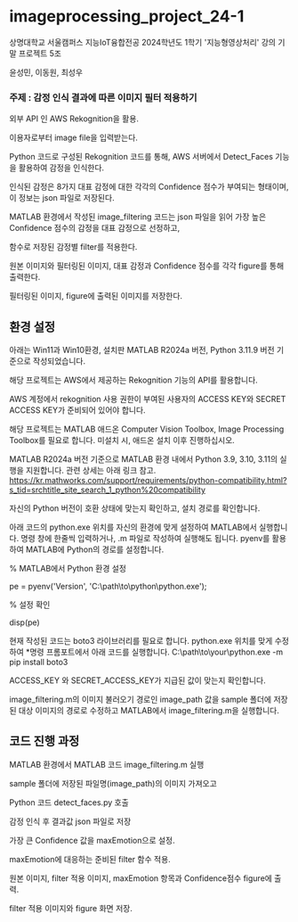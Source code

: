 # imageprocessing_project_24-1

상명대학교 서울캠퍼스 지능IoT융합전공 2024학년도 1학기 '지능형영상처리' 강의 기말 프로젝트 5조

윤성민, 이동원, 최성우

### 주제 : 감정 인식 결과에 따른 이미지 필터 적용하기

외부 API 인 AWS Rekognition을 활용.

이용자로부터 image file을 입력받는다.

Python 코드로 구성된 Rekognition 코드를 통해, AWS 서버에서 Detect_Faces 기능을 활용하여 감정을 인식한다.

인식된 감정은 8가지 대표 감정에 대한 각각의 Confidence 점수가 부여되는 형태이며, 이 정보는 json 파일로 저장된다.

MATLAB 환경에서 작성된 image_filtering 코드는 json 파일을 읽어 가장 높은 Confidence 점수의 감정을 대표 감정으로 선정하고,

함수로 저장된 감정별 filter를 적용한다.

원본 이미지와 필터링된 이미지, 대표 감정과 Confidence 점수를 각각 figure를 통해 출력한다.

필터링된 이미지, figure에 출력된 이미지를 저장한다.

## 환경 설정

아래는 Win11과 Win10환경, 설치판 MATLAB R2024a 버전, Python 3.11.9 버전 기준으로 작성되었습니다.

해당 프로젝트는 AWS에서 제공하는 Rekognition 기능의 API를 활용합니다. 

AWS 계정에서 rekognition 사용 권한이 부여된 사용자의 ACCESS KEY와 SECRET ACCESS KEY가 준비되어 있어야 합니다.

해당 프로젝트는 MATLAB 애드온 Computer Vision Toolbox, Image Processing Toolbox를 필요로 합니다. 미설치 시, 애드온 설치 이후 진행하십시오.

MATLAB R2024a 버전 기준으로 MATLAB 환경 내에서 Python 3.9, 3.10, 3.11의 실행을 지원합니다.
관련 상세는 아래 링크 참고.
https://kr.mathworks.com/support/requirements/python-compatibility.html?s_tid=srchtitle_site_search_1_python%20compatibility

자신의 Python 버전이 호환 상태에 맞는지 확인하고, 설치 경로를 확인합니다.

아래 코드의 python.exe 위치를 자신의 환경에 맞게 설정하여 MATLAB에서 실행합니다. 명령 창에 한줄씩 입력하거나, .m 파일로 작성하여 실행해도 됩니다.
pyenv를 활용하여 MATLAB에 Python의 경로를 설정합니다.

% MATLAB에서 Python 환경 설정

pe = pyenv('Version', 'C:\path\to\python\python.exe');

% 설정 확인

disp(pe)

현재 작성된 코드는 boto3 라이브러리를 필요로 합니다. python.exe 위치를 맞게 수정하여 *명령 프롬포트에서 아래 코드를 실행합니다.
  C:\path\to\your\python.exe -m pip install boto3


ACCESS_KEY 와 SECRET_ACCESS_KEY가 지급된 값이 맞는지 확인합니다.

image_filtering.m의 이미지 불러오기 경로인 image_path 값을 sample 폴더에 저장된 대상 이미지의 경로로 수정하고 MATLAB에서 image_filtering.m을 실행합니다.

## 코드 진행 과정
MATLAB 환경에서 MATLAB 코드 image_filtering.m 실행

sample 폴더에 저장된 파일명(image_path)의 이미지 가져오고

Python 코드 detect_faces.py 호출

감정 인식 후 결과값 json 파일로 저장

가장 큰 Confidence 값을 maxEmotion으로 설정.

maxEmotion에 대응하는 준비된 filter 함수 적용.

원본 이미지, filter 적용 이미지, maxEmotion 항목과 Confidence점수 figure에 출력.

filter 적용 이미지와 figure 화면 저장.

